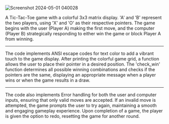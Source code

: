 ![Screenshot 2024-05-01 040028](https://github.com/AltUser44/TicTacToe/assets/138399028/f514d761-9fb9-4b37-bbf2-df9ba300378d)

A Tic-Tac-Toe game with a colorful 3x3 matrix display.
'A' and 'B' represent the two players, using 'X' and 'O' as their respective pointers.
The game begins with the user (Player A) making the first move, and the computer (Player B) strategically
responding to either win the game or block Player A from winning.

-------------------------------------
The code implements ANSI escape codes for text color to add a vibrant touch to the game display.
After printing the colorful game grid, a function allows the user to place their pointer in a desired position.
The 'check_win' function determines all possible winning combinations and checks if the pointers are the same,
displaying an appropriate message when a player wins or when the game results in a draw.

------------------------------------

The code also implements Error handling for both the user and computer inputs, ensuring that only valid moves are accepted.
If an invalid move is attempted, the game prompts the user to try again, maintaining a smooth and engaging gameplay experience.
Upon completion of a game, the player is given the option to redo, resetting the game for another round.
